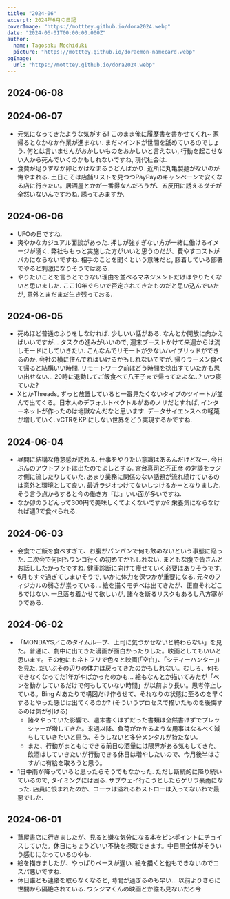```yaml
---
title: "2024-06"
excerpt: 2024年6月の日記
coverImage: "https://motttey.github.io/dora2024.webp"
date: "2024-06-01T00:00:00.000Z"
author:
  name: Tagosaku Mochiduki
  picture: "https://motttey.github.io/doraemon-namecard.webp"
ogImage:
  url: "https://motttey.github.io/dora2024.webp"
---
```


## 2024-06-08

## 2024-06-07
- 元気になってきたような気がする! このまま俺に履歴書を書かせてくれ~ 家帰るとなかなか作業が進まない. まだマインドが世間を舐めているのでしょう. 何とは言いませんがおかしいものをおかしいと言えない, 行動を起こせない人から死んでいくのかもしれないですね, 現代社会は. 
- 食費が足りずなか卯とかはなまるうどんばかり. 近所に丸亀製麺がないのが悔やまれる. 土日こそは店舗リストを見つつPayPayのキャンペーンで安くなる店に行きたい。居酒屋とかが一番得なんだろうが、五反田に誘えるダチが全然いないんですわね. 誘ってみますか. 

## 2024-06-06
- UFOの日ですね. 
- 爽やかなカジュアル面談があった. 押しが強すぎない方が一緒に働けるイメージが湧く. 弊社ももっと実施した方がいいと思うのだが、費やすコストがバカにならないですね. 相手のことを聞くという意味だと, 膠着している部署でやると刺激になりそうではある. 
- やりたいことを言うとできない理由を並べるマネジメントだけはやりたくないと思いました. ここ10年ぐらいで否定されてきたものだと思い込んでいたが, 意外とまだまだ生き残っておる. 

## 2024-06-05
- 死ぬほど普通のふりをしなければ. 少しいい話がある. なんとか開放に向かえばいいですが... タスクの進みがいいので, 週末ブーストかけて来週からは流しモードにしていきたい. こんなんでリモートが少ないハイブリッドができるのか. 会社の横に住んでればいけるかもしれないですが. 帰りラーメン食べて帰ると結構いい時間. リモートワーク前はどう時間を捻出すていたかも思い出せない... 20時に退勤してご飯食べて八王子まで帰ってたよな...? いつ寝ていた?
- XとかThreads, ずっと放置していると一番見たくないタイプのツイートが並んで出てくる。日本人のデフォルトベクトルがあのノリだとすれば, インターネットが作ったのは地獄なんだなと思います. データサイエンスへの軽蔑が増していく. vCTRをKPIにしない世界をどう実現するかですね. 

## 2024-06-04
- 昼間に結構な倦怠感が訪れる. 仕事をやりたい意識はあるんだけどなー. 今日ぶんのアウトプットは出たのでよしとする. [宮台真司と芥正彦](https://www.youtube.com/watch?v=N4KngmBVPK8) の対談をラジオ側に流したりしていた. あまり業務に関係のない話題が流れ続けているのは意外と環境として良い. 最近ラジオつけてないしつけるかーとなりました. そう言う点からすると今の働き方「は」いい面が多いですね. 
- なか卯のうどんって300円で美味しくてよくないですか? 栄養気にならなければ週3で食べられる. 

## 2024-06-03
- 会食でご飯を食べすぎて、お腹がパンパンで何も飲めないという事態に陥った. 二次会で何回もウンコ行くの初めてかもしれない. まともな腹で皆さんとお話ししたかったですね. 健康診断に向けて痩せていく必要はありそうです. 
- 6月もすぐ過ぎてしまいそうで, いかに体力を保つかが重要になる. 元々のフィジカルの弱さが祟っている... 絵を描くモチベは出てきたが、正直それどころではない. 一旦落ち着かせて欲しいが, 諸々を断るリスクもあるし八方塞がりである. 

## 2024-06-02
- 「MONDAYS／このタイムループ、上司に気づかせないと終わらない」を見た。普通に、劇中に出てきた漫画が面白かったりした。映画としてもいいと思います。その他にもネトフリで色々と映画(「空白」、「シティーハンター」)を見た. だいぶその辺りの体力は戻ってきたのかもしれない。むしろ、何もできなくなってた1年がやばかったのかも... 絵もなんとか描いてみたが「ペンを動かしているだけで何もしていない時間」が以前より長い。思考停止している。Bing AIあたりで構図だけ作らせて、それなりの状態に至るのを早くするとやった感じは出てくるのか? (そういうプロセスで描いたものを後悔するのは気が引ける) 
  - 諸々やっていた影響で、週末書くはずだった書類は全然書けずでプレッシャーが増してきた。来週以降、負荷がかかるような用事はなるべく減らしていきたいと思う。そうしないと多分メンタルが持たない。
  - また、行動がまともにできる前日の酒量には限界がある気もしてきた。飲酒はしていきたいが行動できる休日は増やしたいので、今月後半はさすがに有給を取ろうと思う。
- 1日中雨が降っていると思ったらそうでもなかった. ただし断続的に降り続いているので, タイミングには困る. サブウェイ行こうとしたらゲリラ豪雨になった. 店員に恨まれたのか、コーラは溢れるわストローは入ってないわで最悪でした. 

## 2024-06-01
- 蔦屋書店に行きましたが、見ると嫌な気分になる本をピンポイントにチョイスしていた。休日にちょうどいい不快を摂取できます。中目黒全体がそういう感じになっているのやも. 
- 絵を描きましたが、やっぱりペースが遅い. 絵を描くと他もできないのでコスパ悪いですね. 
- 休日誰とも連絡を取らなくなると, 時間が過ぎるのも早い... 以前よりさらに世間から隔絶されている. ウシジマくんの映画とか誰も見ないだろ今
